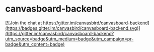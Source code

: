 # canvasboard-backend

[![Join the chat at https://gitter.im/canvasbird/canvasboard-backend](https://badges.gitter.im/canvasbird/canvasboard-backend.svg)](https://gitter.im/canvasbird/canvasboard-backend?utm_source=badge&utm_medium=badge&utm_campaign=pr-badge&utm_content=badge)
